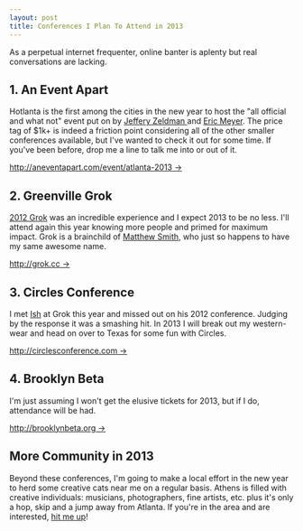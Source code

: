```yaml
---
layout: post
title: Conferences I Plan To Attend in 2013
---
```


As a perpetual internet frequenter, online banter is aplenty but real conversations are lacking.

## 1. An Event Apart
Hotlanta is the first among the cities in the new year to host the "all official and what not" event put on by [Jeffery Zeldman ](http://zeldman.com) and [Eric Meyer](http://meyerweb.com). The price tag of $1k+ is indeed a friction point considering all of the other smaller conferences available, but I've wanted to check it out for some time. If you've been before, drop me a line to talk me into or out of it.

[http://aneventapart.com/event/atlanta-2013 →](http://aneventapart.com/event/atlanta-2013)

## 2. Greenville Grok
[2012 Grok](http://studiomds.co/blog/greenville-grok) was an incredible experience and I expect 2013 to be no less. I'll attend again this year knowing more people and primed for maximum impact. Grok is a brainchild of [Matthew Smith](http://matthewsmith.cc), who just so happens to have my same awesome name.

[http://grok.cc →](http://grok.cc)

## 3. Circles Conference
I met [Ish](http://ismaelburciaga.com) at Grok this year and missed out on his 2012 conference. Judging by the response it was a smashing hit. In 2013 I will break out my western-wear and head on over to Texas for some fun with Circles.

[http://circlesconference.com →](http://circlesconference.com)

## <span class="strike">4. Brooklyn Beta</span>
I'm just assuming I won't get the elusive tickets for 2013, but if I do, attendance will be had.

[http://brooklynbeta.org →](http://brooklynbeta.org)

## More Community in 2013
Beyond these conferences, I'm going to make a local effort in the new year to herd some creative cats near me on a regular basis. Athens is filled with creative individuals: musicians, photographers, fine artists, etc. plus it's only a hop, skip and a jump away from Atlanta. If you're in the area and are interested, [hit me up](http://twitter.com/mds)!